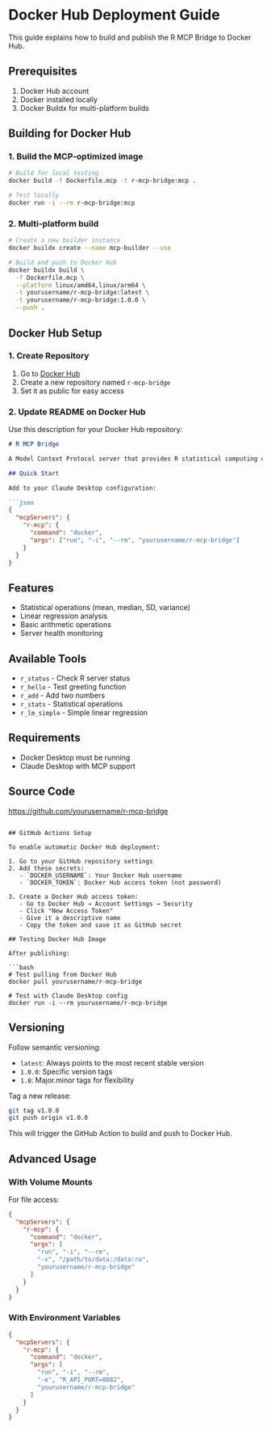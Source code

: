 # Docker Hub Deployment Guide

This guide explains how to build and publish the R MCP Bridge to Docker Hub.

## Prerequisites

1. Docker Hub account
2. Docker installed locally
3. Docker Buildx for multi-platform builds

## Building for Docker Hub

### 1. Build the MCP-optimized image

```bash
# Build for local testing
docker build -f Dockerfile.mcp -t r-mcp-bridge:mcp .

# Test locally
docker run -i --rm r-mcp-bridge:mcp
```

### 2. Multi-platform build

```bash
# Create a new builder instance
docker buildx create --name mcp-builder --use

# Build and push to Docker Hub
docker buildx build \
  -f Dockerfile.mcp \
  --platform linux/amd64,linux/arm64 \
  -t yourusername/r-mcp-bridge:latest \
  -t yourusername/r-mcp-bridge:1.0.0 \
  --push .
```

## Docker Hub Setup

### 1. Create Repository

1. Go to [Docker Hub](https://hub.docker.com)
2. Create a new repository named `r-mcp-bridge`
3. Set it as public for easy access

### 2. Update README on Docker Hub

Use this description for your Docker Hub repository:

```markdown
# R MCP Bridge

A Model Context Protocol server that provides R statistical computing capabilities to AI assistants like Claude.

## Quick Start

Add to your Claude Desktop configuration:

```json
{
  "mcpServers": {
    "r-mcp": {
      "command": "docker",
      "args": ["run", "-i", "--rm", "yourusername/r-mcp-bridge"]
    }
  }
}
```

## Features

- Statistical operations (mean, median, SD, variance)
- Linear regression analysis
- Basic arithmetic operations
- Server health monitoring

## Available Tools

- `r_status` - Check R server status
- `r_hello` - Test greeting function
- `r_add` - Add two numbers
- `r_stats` - Statistical operations
- `r_lm_simple` - Simple linear regression

## Requirements

- Docker Desktop must be running
- Claude Desktop with MCP support

## Source Code

https://github.com/yourusername/r-mcp-bridge
```

## GitHub Actions Setup

To enable automatic Docker Hub deployment:

1. Go to your GitHub repository settings
2. Add these secrets:
   - `DOCKER_USERNAME`: Your Docker Hub username
   - `DOCKER_TOKEN`: Docker Hub access token (not password)

3. Create a Docker Hub access token:
   - Go to Docker Hub → Account Settings → Security
   - Click "New Access Token"
   - Give it a descriptive name
   - Copy the token and save it as GitHub secret

## Testing Docker Hub Image

After publishing:

```bash
# Test pulling from Docker Hub
docker pull yourusername/r-mcp-bridge

# Test with Claude Desktop config
docker run -i --rm yourusername/r-mcp-bridge
```

## Versioning

Follow semantic versioning:
- `latest`: Always points to the most recent stable version
- `1.0.0`: Specific version tags
- `1.0`: Major.minor tags for flexibility

Tag a new release:
```bash
git tag v1.0.0
git push origin v1.0.0
```

This will trigger the GitHub Action to build and push to Docker Hub.

## Advanced Usage

### With Volume Mounts

For file access:
```json
{
  "mcpServers": {
    "r-mcp": {
      "command": "docker",
      "args": [
        "run", "-i", "--rm",
        "-v", "/path/to/data:/data:ro",
        "yourusername/r-mcp-bridge"
      ]
    }
  }
}
```

### With Environment Variables

```json
{
  "mcpServers": {
    "r-mcp": {
      "command": "docker",
      "args": [
        "run", "-i", "--rm",
        "-e", "R_API_PORT=8082",
        "yourusername/r-mcp-bridge"
      ]
    }
  }
}
```